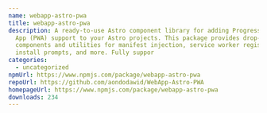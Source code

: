 ```yaml
---
name: webapp-astro-pwa
title: webapp-astro-pwa
description: A ready-to-use Astro component library for adding Progressive Web
  App (PWA) support to your Astro projects. This package provides drop-in
  components and utilities for manifest injection, service worker registration,
  install prompts, and more. Fully suppor
categories:
  - uncategorized
npmUrl: https://www.npmjs.com/package/webapp-astro-pwa
repoUrl: https://github.com/aondodawid/WebApp-Astro-PWA
homepageUrl: https://www.npmjs.com/package/webapp-astro-pwa
downloads: 234
---
```

